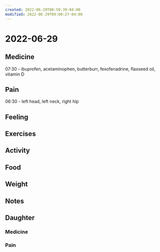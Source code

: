```yaml
---
created: 2022-06-29T08:59:39-04:00
modified: 2022-06-29T09:00:27-04:00
---
```


# 2022-06-29

## Medicine

07:30 - ibuprofen, acetaminophen, butterburr, fexofenadrine, flaxseed oil, vitamin D 

## Pain

06:30 - left head, left neck, right hip


## Feeling


## Exercises


## Activity


## Food


## Weight


## Notes


## Daughter

### Medicine


### Pain
